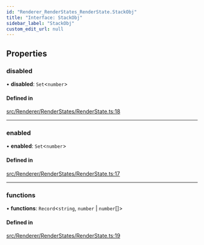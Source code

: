 ```yaml
---
id: "Renderer_RenderStates_RenderState.StackObj"
title: "Interface: StackObj"
sidebar_label: "StackObj"
custom_edit_url: null
---
```




## Properties

### disabled

• **disabled**: `Set`<`number`\>

#### Defined in

[src/Renderer/RenderStates/RenderState.ts:18](https://github.com/ZeaInc/zea-engine/blob/bfc726cd6/src/Renderer/RenderStates/RenderState.ts#L18)

___

### enabled

• **enabled**: `Set`<`number`\>

#### Defined in

[src/Renderer/RenderStates/RenderState.ts:17](https://github.com/ZeaInc/zea-engine/blob/bfc726cd6/src/Renderer/RenderStates/RenderState.ts#L17)

___

### functions

• **functions**: `Record`<`string`, `number` \| `number`[]\>

#### Defined in

[src/Renderer/RenderStates/RenderState.ts:19](https://github.com/ZeaInc/zea-engine/blob/bfc726cd6/src/Renderer/RenderStates/RenderState.ts#L19)

